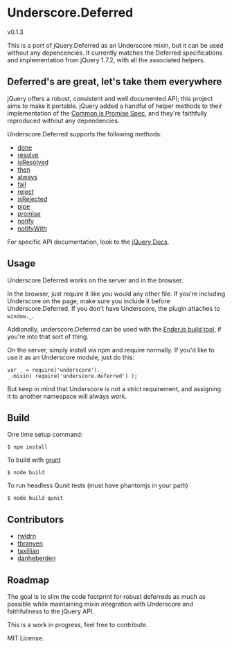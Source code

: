 # Underscore.Deferred

v0.1.3

This is a port of jQuery.Deferred as an Underscore mixin, but it can be
used without any depencencies. It currently matches the Deferred specifications
and implementation from jQuery 1.7.2, with all the associated helpers.

## Deferred's are great, let's take them everywhere

jQuery offers a robust, consistent and well documented API; this project aims
to make it portable. jQuery added a handful of helper methods to their
implementation of the [Common.js Promise Spec][promise], and they're faithfully
reproduced without any dependencies.

Underscore.Deferred supports the following methods:

* [done](http://api.jquery.com/deferred.done/)
* [resolve](http://api.jquery.com/deferred.resolve/)
* [isResolved](http://api.jquery.com/deferred.isresolved/)
* [then](http://api.jquery.com/deferred.then/)
* [always](http://api.jquery.com/deferred.always/)
* [fail](http://api.jquery.com/deferred.fail/)
* [reject](http://api.jquery.com/deferred.reject/)
* [isRejected](http://api.jquery.com/deferred.isrejected/)
* [pipe](http://api.jquery.com/deferred.pipe/)
* [promise](http://api.jquery.com/deferred.promise/)
* [notify](http://api.jquery.com/deferred.notify/)
* [notifyWith](http://api.jquery.com/deferred.notifywith/)

For specific API documentation, look to the [jQuery Docs][jquery-docs].

## Usage

Underscore.Deferred works on the server and in the browser.

In the browser, just require it like you would any other file. If you're
including Underscore on the page, make sure you include it before
Underscore.Deferred. If you don't have Underscore, the plugin attaches to
`window._`.

Addionally, underscore.Deferred can be used with the [Ender.js build
tool][ender], if you're into that sort of thing.

On the server, simply install via npm and require normally. If you'd like to
use it as an Underscore module, just do this:

    var _ = require('underscore')._
    _.mixin( require('underscore.deferred') );

But keep in mind that Underscore is not a strict requirement, and assigning it
to another namespace will always work.

## Build

One time setup command:

```
$ npm install
```

To build with [grunt](https://github.com/cowboy/grunt)

```
$ node build
```

To run headless Qunit tests (must have phantomjs in your path)

```
$ node build qunit
```

## Contributors

* [rwldrn](https://github.com/rwldrn)
* [tbranyen](https://github.com/tbranyen)
* [taxillian](https://github.com/taxilian)
* [danheberden](https://github.com/danheberden)

## Roadmap

The goal is to slim the code footprint for robust deferreds as much as
possible while maintaining mixin integration with Underscore and faithfullness
to the jQuery API.

This is a work in progress, feel free to contribute.

MIT License.

[promise]: http://wiki.commonjs.org/wiki/Promises
[jquery-docs]: http://api.jquery.com/category/deferred-object/
[ender]: http://ender.no.de/
